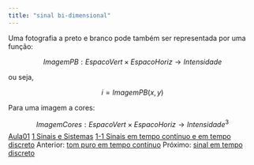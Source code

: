 ```yaml
---
title: "sinal bi-dimensional"
---
```


Uma fotografia a preto e branco pode também ser representada por uma função:

$$ ImagemPB: EspacoVert \times EspacoHoriz \rightarrow Intensidade $$

ou seja,

$$ i = ImagemPB(x,y) $$

Para uma imagem a cores:

$$ ImagemCores: EspacoVert \times EspacoHoriz \rightarrow Intensidade^3 $$
[Aula01](../Aula01.md)
[1 Sinais e Sistemas](topicos/1%20Sinais%20e%20Sistemas.md)
[1-1 Sinais em tempo contínuo e em tempo discreto](topicos/1-1%20Sinais%20em%20tempo%20contínuo%20e%20em%20tempo%20discreto.md)
Anterior: [tom puro em tempo contínuo](tom%20puro%20em%20tempo%20contínuo.md)
Próximo: [sinal em tempo discreto](sinal%20em%20tempo%20discreto.md)